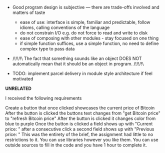 

- Good program design is subjective — there are trade-offs involved and matters of taste
    - ease of use: interface is simple, familiar and predictable, follow idioms, calling conventions of the language
    - do not constrain I/O e.g. do not force to read and write to disk
    - ease of composing with other modules - stay focused on one thing
    - if simple function suffices, use a simple function, no need to define complex type to pass data

- /!\/!\/!\ The fact that something sounds like an object DOES NOT automatically mean that it should be an object in program. /!\/!\/!\

- TODO: implement parcel delivery in module style architecture if feel motivated




**UNRELATED**

I received the following requirements

Create a button that once clicked showcases the current price of Bitcoin
After the button is clicked the buttons text changes from "get Bitcoin price" to "refresh Bitcoin price"
After the button is clicked it changes color from blue to purple
Once the button is clicked a field shows up with "Current price: " after a consecutive click a second field shows up with "Previous price: "
This was the entirety of the brief, the assignment had little to no restrictions to it. You can use libraries however you like them. You can use outside sources to fill in the code and you have 1 hour to complete it.

